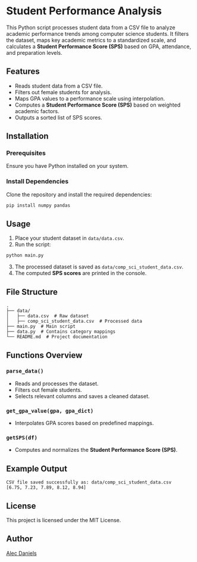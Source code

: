 # Student Performance Analysis

This Python script processes student data from a CSV file to analyze academic performance trends among computer science students. It filters the dataset, maps key academic metrics to a standardized scale, and calculates a **Student Performance Score (SPS)** based on GPA, attendance, and preparation levels.

## Features
- Reads student data from a CSV file.
- Filters out female students for analysis.
- Maps GPA values to a performance scale using interpolation.
- Computes a **Student Performance Score (SPS)** based on weighted academic factors.
- Outputs a sorted list of SPS scores.

## Installation
### Prerequisites
Ensure you have Python installed on your system.

### Install Dependencies
Clone the repository and install the required dependencies:
```bash
pip install numpy pandas
```

## Usage
1. Place your student dataset in `data/data.csv`.
2. Run the script:
```bash
python main.py
```
3. The processed dataset is saved as `data/comp_sci_student_data.csv`.
4. The computed **SPS scores** are printed in the console.

## File Structure
```
.
├── data/
│   ├── data.csv  # Raw dataset
│   ├── comp_sci_student_data.csv  # Processed data
├── main.py  # Main script
├── data.py  # Contains category mappings
└── README.md  # Project documentation
```

## Functions Overview
### `parse_data()`
- Reads and processes the dataset.
- Filters out female students.
- Selects relevant columns and saves a cleaned dataset.

### `get_gpa_value(gpa, gpa_dict)`
- Interpolates GPA scores based on predefined mappings.

### `getSPS(df)`
- Computes and normalizes the **Student Performance Score (SPS)**.

## Example Output
```
CSV file saved successfully as: data/comp_sci_student_data.csv
[6.75, 7.23, 7.89, 8.12, 8.94]
```

## License
This project is licensed under the MIT License.

## Author
[Alec Daniels](https://github.com/madebyalec)

